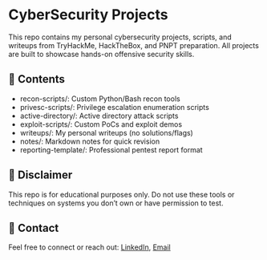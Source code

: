 # CyberSecurity Projects

This repo contains my personal cybersecurity projects, scripts, and writeups from TryHackMe, HackTheBox, and PNPT preparation. All projects are built to showcase hands-on offensive security skills.

## 📁 Contents

- recon-scripts/: Custom Python/Bash recon tools
- privesc-scripts/: Privilege escalation enumeration scripts
- active-directory/: Active directory attack scripts
- exploit-scripts/: Custom PoCs and exploit demos
- writeups/: My personal writeups (no solutions/flags)
- notes/: Markdown notes for quick revision
- reporting-template/: Professional pentest report format

## 📢 Disclaimer
This repo is for educational purposes only. Do not use these tools or techniques on systems you don’t own or have permission to test.

## 📧 Contact
Feel free to connect or reach out: [LinkedIn](www.linkedin.com/in/soni-pranav), [Email](pranavsoni181@gmail.com)
